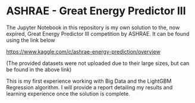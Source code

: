 # ASHRAE - Great Energy Predictor III

The Jupyter Notebook in this repository is my own solution to the, now expired, Great Energy Predictor III competition by ASHRAE. It can be found using the link below

https://www.kaggle.com/c/ashrae-energy-prediction/overview

(The provided datasets were not uploaded due to their large sizes, but can be found in the above link)

This is my first experience working with Big Data and the LightGBM Regression algorithm. I will provide a report detailing my results and learning experience once the solution is complete. 





